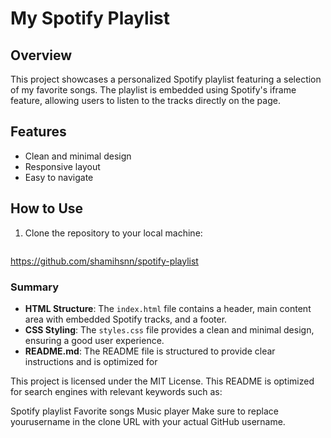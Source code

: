 # My Spotify Playlist

## Overview
This project showcases a personalized Spotify playlist featuring a selection of my favorite songs. The playlist is embedded using Spotify's iframe feature, allowing users to listen to the tracks directly on the page.

## Features
- Clean and minimal design
- Responsive layout
- Easy to navigate

## How to Use
1. Clone the repository to your local machine:
   ```bash
  https://github.com/shamihsnn/spotify-playlist

   
### Summary

- **HTML Structure**: The `index.html` file contains a header, main content area with embedded Spotify tracks, and a footer.
- **CSS Styling**: The `styles.css` file provides a clean and minimal design, ensuring a good user experience.
- **README.md**: The README file is structured to provide clear instructions and is optimized for

This project is licensed under the MIT License.
This README is optimized for search engines with relevant keywords such as:

Spotify playlist
Favorite songs
Music player
Make sure to replace yourusername in the clone URL with your actual GitHub username.